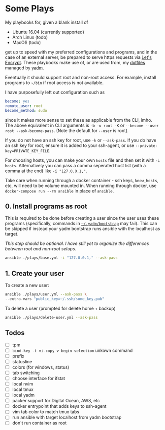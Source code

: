# Some Plays

My playbooks for, given a blank install of

- Ubuntu 16.04 (currently supported)
- Arch Linux (todo)
- MacOS (todo)

get up to speed with my preferred configurations and programs, and in the case
of an external server, be prepared to serve https requests via [Let's
Encrypt][letsencrpypt]. These playbooks make use of, or are used from, my
[dotfiles][dottos] managed by [yadm][yadm].

Eventually it should support root and non-root access. For example, install
programs to `~/bin` if root access is not available.

I have purposefully left out configuration such as

```yaml
become: yes
remote_user: root
become_method: sudo
```

since it makes more sense to set these as applicable from the CLI, imho.  The
above equivalent in CLI arguments is `-b -u root -K` or `--become --user root
--ask-become-pass`. (Note the default for `--user` is root).

If you do not have an ssh key for root, use `-k` or `--ask-pass`. If you do
have an ssh key for root, ensure it is added to your ssh-agent, or use
`--private-key=PRIVATE_KEY_FILE`.

For choosing hosts, you can make your own `hosts` file and then set it with
`-i hosts`. Alternatively you can pass a comma seperated host list (with a
comma at the end) like `-i "127.0.0.1,"`.

Take care when running through a docker container - ssh keys, `know_hosts`,
etc, will need to be volume mounted in. When running through docker, use
`docker-compose run --rm ansible` in place of `ansible`.

## 0. Install programs as root

This is required to be done before creating a user since the user uses these
programs (specifically, commands in [`~/.yadm/bootstrap`][bootstrap] may fail).
This can be skipped if instead your yadm bootstrap runs ansible with the
localhost as target.

*This step should be optional. I have still yet to organize the differences
between root and non-root setups.*

```bash
ansible ./plays/base.yml -i "127.0.0.1," --ask-pass
```

## 1. Create your user

To create a new user:

```bash
ansible ./plays/user.yml --ask-pass \
--extra-vars "public_key=~/.ssh/some_key.pub"
```

To delete a user (prompted for delete home + backup)

```bash
ansible ./plays/delete-user.yml --ask-pass
```

## Todos

- [ ] tpm
- [ ] `bind-key -t vi-copy v begin-selection` unkown command
- [ ] prefix
- [ ] statusline
- [ ] colors (for windows, status)
- [ ] tab switching
- [ ] choose interface for ifstat
- [ ] local nvim
- [ ] local tmux
- [ ] local yadm
- [ ] packer support for Digital Ocean, AWS, etc
- [ ] docker entrypoint that adds keys to ssh-agent
- [ ] vim tab color to match tmux tabs
- [ ] run ansible with target localhost from yadm bootstrap
- [ ] don't run container as root

[bootstrap]: https://github.com/thejmazz/dottos/blob/master/.yadm/bootstrap
[dottos]: https://github.com/thejmazz/dottos
[letsencrpypt]: https://letsencrypt.org/
[yadm]: https://github.com/TheLocehiliosan/yadm


